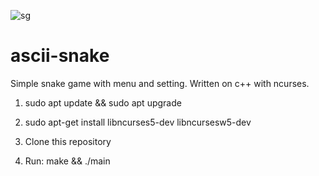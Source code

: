 
![sg](https://github.com/GeorgiiIgnatenko/ascii-snake/assets/48638830/b10dae61-d2ca-4ab1-89da-1964605021a6)

# ascii-snake

Simple snake game with menu and setting. Written on c++ with ncurses.

1. sudo apt update && sudo apt upgrade

2. sudo apt-get install libncurses5-dev libncursesw5-dev

3. Clone this repository

4. Run: make && ./main
